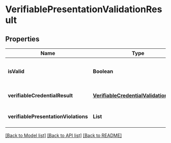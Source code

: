 # VerifiablePresentationValidationResult
## Properties

| Name | Type | Description | Notes |
|------------ | ------------- | ------------- | -------------|
| **isValid** | **Boolean** | Whether all Verifiable Presentations are valid. | [optional] [default to null] |
| **verifiableCredentialResult** | [**VerifiableCredentialValidationResult**](VerifiableCredentialValidationResult.md) |  | [optional] [default to null] |
| **verifiablePresentationViolations** | **List** |  | [optional] [default to null] |

[[Back to Model list]](../README.md#documentation-for-models) [[Back to API list]](../README.md#documentation-for-api-endpoints) [[Back to README]](../README.md)

